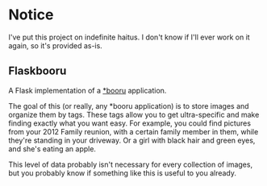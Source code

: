 # Notice
I've put this project on indefinite haitus. I don't know if I'll ever work on it again, so it's provided as-is.

## Flaskbooru
A Flask implementation of a [*booru](https://en.wikipedia.org/wiki/Imageboard#Danbooru-style_boards) application.

The goal of this (or really, any *booru application) is to store images and organize them by tags. These tags allow you to get ultra-specific and make finding exactly what you want easy. For example, you could find pictures from your 2012 Family reunion, with a certain family member in them, while they're standing in your driveway. Or a girl with black hair and green eyes, and she's eating an apple. 

This level of data probably isn't necessary for every collection of images, but you probably know if something like this is useful to you already.
